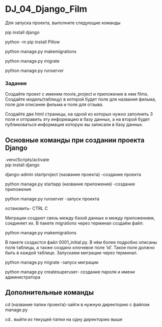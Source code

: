 # DJ_04_Django_Film
Для запуска проекта, выполните следующие команды

pip install django

python -m pip install Pillow

python manage.py makemigrations

python manage.py migrate

python manage.py runserver


### Задание
Создайте проект с именем movie_project и приложение
в нем films. Создайте модель(таблицу) в которой будет
поле для названия фильма, поле для описание фильма и 
поле для отзыва.

Создайте две html страницы, на одной из которых нужно заполнить 3 поля и отправить эту информацию в базу данных, а на второй будет публиковаться информация которую вы записали в базу данных.
## Основные команды при создании проекта Django

.venv/Scripts/activate   
pip install django

django-admin startproject (название проекта) -создание проекта

python manage.py startapp (название приложения) -создание приложения

python manage.py runserver -запуск проекта

остановить- CTRL C

Миграции создают связь между базой данных и между приложением, соединяет их.
В пакете migrations через терминал создаём файл:

python manage.py makemigrations

В пакете создастся файл 0001_initial.py. В нём более подробно описаны поля таблицы, а также создано ключевое поле ‘id’.
Такое поле должно быть в каждой таблице.
Запускаем миграции через терминал.

python manage.py migrate -запуск миграции 

python manage.py createsuperuser- создание пароля и имени администратора


## Дополнительные команды
cd (название папки проекта)-зайти в нужную директорию с файлом manage.py

cd..  выйти из текущей папки на одну директорию выше

